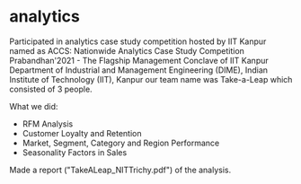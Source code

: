 # analytics
Participated in analytics case study competition hosted by IIT Kanpur named as ACCS: Nationwide Analytics Case Study Competition
Prabandhan'2021 - The Flagship Management Conclave of IIT Kanpur
Department of Industrial and Management Engineering (DIME), Indian Institute of Technology (IIT), Kanpur
our team name was Take-a-Leap which consisted of 3 people.

What we did:
- RFM Analysis
- Customer Loyalty and Retention
- Market, Segment, Category and Region Performance
- Seasonality Factors in Sales

Made a report ("TakeALeap_NITTrichy.pdf") of the analysis. 
